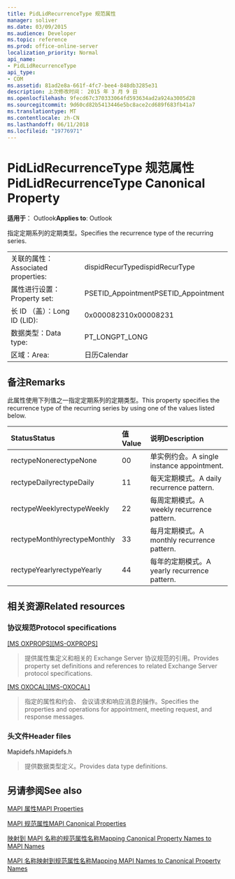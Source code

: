 ```yaml
---
title: PidLidRecurrenceType 规范属性
manager: soliver
ms.date: 03/09/2015
ms.audience: Developer
ms.topic: reference
ms.prod: office-online-server
localization_priority: Normal
api_name:
- PidLidRecurrenceType
api_type:
- COM
ms.assetid: 81ad2e8a-661f-4fc7-bee4-848db3285e31
description: 上次修改时间： 2015 年 3 月 9 日
ms.openlocfilehash: 9fecd67c370333064fd593634ad2a924a3005d28
ms.sourcegitcommit: 9d60cd82b5413446e5bc8ace2cd689f683fb41a7
ms.translationtype: MT
ms.contentlocale: zh-CN
ms.lasthandoff: 06/11/2018
ms.locfileid: "19776971"
---
```

# <a name="pidlidrecurrencetype-canonical-property"></a><span data-ttu-id="5e945-103">PidLidRecurrenceType 规范属性</span><span class="sxs-lookup"><span data-stu-id="5e945-103">PidLidRecurrenceType Canonical Property</span></span>

  
  
<span data-ttu-id="5e945-104">**适用于**： Outlook</span><span class="sxs-lookup"><span data-stu-id="5e945-104">**Applies to**: Outlook</span></span> 
  
<span data-ttu-id="5e945-105">指定定期系列的定期类型。</span><span class="sxs-lookup"><span data-stu-id="5e945-105">Specifies the recurrence type of the recurring series.</span></span>
  
|||
|:-----|:-----|
|<span data-ttu-id="5e945-106">关联的属性：</span><span class="sxs-lookup"><span data-stu-id="5e945-106">Associated properties:</span></span>  <br/> |<span data-ttu-id="5e945-107">dispidRecurType</span><span class="sxs-lookup"><span data-stu-id="5e945-107">dispidRecurType</span></span>  <br/> |
|<span data-ttu-id="5e945-108">属性进行设置：</span><span class="sxs-lookup"><span data-stu-id="5e945-108">Property set:</span></span>  <br/> |<span data-ttu-id="5e945-109">PSETID_Appointment</span><span class="sxs-lookup"><span data-stu-id="5e945-109">PSETID_Appointment</span></span>  <br/> |
|<span data-ttu-id="5e945-110">长 ID （盖）：</span><span class="sxs-lookup"><span data-stu-id="5e945-110">Long ID (LID):</span></span>  <br/> |<span data-ttu-id="5e945-111">0x00008231</span><span class="sxs-lookup"><span data-stu-id="5e945-111">0x00008231</span></span>  <br/> |
|<span data-ttu-id="5e945-112">数据类型：</span><span class="sxs-lookup"><span data-stu-id="5e945-112">Data type:</span></span>  <br/> |<span data-ttu-id="5e945-113">PT_LONG</span><span class="sxs-lookup"><span data-stu-id="5e945-113">PT_LONG</span></span>  <br/> |
|<span data-ttu-id="5e945-114">区域：</span><span class="sxs-lookup"><span data-stu-id="5e945-114">Area:</span></span>  <br/> |<span data-ttu-id="5e945-115">日历</span><span class="sxs-lookup"><span data-stu-id="5e945-115">Calendar</span></span>  <br/> |
   
## <a name="remarks"></a><span data-ttu-id="5e945-116">备注</span><span class="sxs-lookup"><span data-stu-id="5e945-116">Remarks</span></span>

<span data-ttu-id="5e945-117">此属性使用下列值之一指定定期系列的定期类型。</span><span class="sxs-lookup"><span data-stu-id="5e945-117">This property specifies the recurrence type of the recurring series by using one of the values listed below.</span></span>
  
|<span data-ttu-id="5e945-118">**Status**</span><span class="sxs-lookup"><span data-stu-id="5e945-118">**Status**</span></span>|<span data-ttu-id="5e945-119">**值**</span><span class="sxs-lookup"><span data-stu-id="5e945-119">**Value**</span></span>|<span data-ttu-id="5e945-120">**说明**</span><span class="sxs-lookup"><span data-stu-id="5e945-120">**Description**</span></span>|
|:-----|:-----|:-----|
|<span data-ttu-id="5e945-121">rectypeNone</span><span class="sxs-lookup"><span data-stu-id="5e945-121">rectypeNone</span></span>  <br/> |<span data-ttu-id="5e945-122">0</span><span class="sxs-lookup"><span data-stu-id="5e945-122">0</span></span>  <br/> |<span data-ttu-id="5e945-123">单实例约会。</span><span class="sxs-lookup"><span data-stu-id="5e945-123">A single instance appointment.</span></span>  <br/> |
|<span data-ttu-id="5e945-124">rectypeDaily</span><span class="sxs-lookup"><span data-stu-id="5e945-124">rectypeDaily</span></span>  <br/> |<span data-ttu-id="5e945-125">1</span><span class="sxs-lookup"><span data-stu-id="5e945-125">1</span></span>  <br/> |<span data-ttu-id="5e945-126">每天定期模式。</span><span class="sxs-lookup"><span data-stu-id="5e945-126">A daily recurrence pattern.</span></span>  <br/> |
|<span data-ttu-id="5e945-127">rectypeWeekly</span><span class="sxs-lookup"><span data-stu-id="5e945-127">rectypeWeekly</span></span>  <br/> |<span data-ttu-id="5e945-128">2</span><span class="sxs-lookup"><span data-stu-id="5e945-128">2</span></span>  <br/> |<span data-ttu-id="5e945-129">每周定期模式。</span><span class="sxs-lookup"><span data-stu-id="5e945-129">A weekly recurrence pattern.</span></span>  <br/> |
|<span data-ttu-id="5e945-130">rectypeMonthly</span><span class="sxs-lookup"><span data-stu-id="5e945-130">rectypeMonthly</span></span>  <br/> |<span data-ttu-id="5e945-131">3</span><span class="sxs-lookup"><span data-stu-id="5e945-131">3</span></span>  <br/> |<span data-ttu-id="5e945-132">每月定期模式。</span><span class="sxs-lookup"><span data-stu-id="5e945-132">A monthly recurrence pattern.</span></span>  <br/> |
|<span data-ttu-id="5e945-133">rectypeYearly</span><span class="sxs-lookup"><span data-stu-id="5e945-133">rectypeYearly</span></span>  <br/> |<span data-ttu-id="5e945-134">4</span><span class="sxs-lookup"><span data-stu-id="5e945-134">4</span></span>  <br/> |<span data-ttu-id="5e945-135">每年的定期模式。</span><span class="sxs-lookup"><span data-stu-id="5e945-135">A yearly recurrence pattern.</span></span>  <br/> |
   
## <a name="related-resources"></a><span data-ttu-id="5e945-136">相关资源</span><span class="sxs-lookup"><span data-stu-id="5e945-136">Related resources</span></span>

### <a name="protocol-specifications"></a><span data-ttu-id="5e945-137">协议规范</span><span class="sxs-lookup"><span data-stu-id="5e945-137">Protocol specifications</span></span>

<span data-ttu-id="5e945-138">[[MS OXPROPS]](http://msdn.microsoft.com/library/f6ab1613-aefe-447d-a49c-18217230b148%28Office.15%29.aspx)</span><span class="sxs-lookup"><span data-stu-id="5e945-138">[[MS-OXPROPS]](http://msdn.microsoft.com/library/f6ab1613-aefe-447d-a49c-18217230b148%28Office.15%29.aspx)</span></span>
  
> <span data-ttu-id="5e945-139">提供属性集定义和相关的 Exchange Server 协议规范的引用。</span><span class="sxs-lookup"><span data-stu-id="5e945-139">Provides property set definitions and references to related Exchange Server protocol specifications.</span></span>
    
<span data-ttu-id="5e945-140">[[MS OXOCAL]](http://msdn.microsoft.com/library/09861fde-c8e4-4028-9346-e7c214cfdba1%28Office.15%29.aspx)</span><span class="sxs-lookup"><span data-stu-id="5e945-140">[[MS-OXOCAL]](http://msdn.microsoft.com/library/09861fde-c8e4-4028-9346-e7c214cfdba1%28Office.15%29.aspx)</span></span>
  
> <span data-ttu-id="5e945-141">指定的属性和约会、 会议请求和响应消息的操作。</span><span class="sxs-lookup"><span data-stu-id="5e945-141">Specifies the properties and operations for appointment, meeting request, and response messages.</span></span>
    
### <a name="header-files"></a><span data-ttu-id="5e945-142">头文件</span><span class="sxs-lookup"><span data-stu-id="5e945-142">Header files</span></span>

<span data-ttu-id="5e945-143">Mapidefs.h</span><span class="sxs-lookup"><span data-stu-id="5e945-143">Mapidefs.h</span></span>
  
> <span data-ttu-id="5e945-144">提供数据类型定义。</span><span class="sxs-lookup"><span data-stu-id="5e945-144">Provides data type definitions.</span></span>
    
## <a name="see-also"></a><span data-ttu-id="5e945-145">另请参阅</span><span class="sxs-lookup"><span data-stu-id="5e945-145">See also</span></span>



[<span data-ttu-id="5e945-146">MAPI 属性</span><span class="sxs-lookup"><span data-stu-id="5e945-146">MAPI Properties</span></span>](mapi-properties.md)
  
[<span data-ttu-id="5e945-147">MAPI 规范属性</span><span class="sxs-lookup"><span data-stu-id="5e945-147">MAPI Canonical Properties</span></span>](mapi-canonical-properties.md)
  
[<span data-ttu-id="5e945-148">映射到 MAPI 名称的规范属性名称</span><span class="sxs-lookup"><span data-stu-id="5e945-148">Mapping Canonical Property Names to MAPI Names</span></span>](mapping-canonical-property-names-to-mapi-names.md)
  
[<span data-ttu-id="5e945-149">MAPI 名称映射到规范属性名称</span><span class="sxs-lookup"><span data-stu-id="5e945-149">Mapping MAPI Names to Canonical Property Names</span></span>](mapping-mapi-names-to-canonical-property-names.md)

